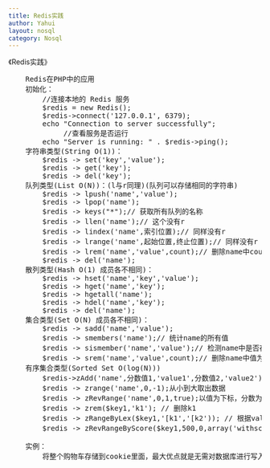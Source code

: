 ```yaml
---
title: Redis实践
author: Yahui
layout: nosql
category: Nosql
---
```


《Redis实践》

<pre style="text-align: left;">
<span class="image featured"><img src="{{ 'assets/images/other/nosqlall.jpg' | relative_url }}" alt="" /></span>
<span class="image featured"><img src="{{ 'assets/images/other/redistype.jpg' | relative_url }}" alt="" /></span>
	Redis在PHP中的应用
	初始化：
		//连接本地的 Redis 服务
		$redis = new Redis();
		$redis->connect('127.0.0.1', 6379);
		echo "Connection to server successfully";
		     //查看服务是否运行
		echo "Server is running: " . $redis->ping();
	字符串类型(String O(1))：
		$redis -> set('key','value');
		$redis -> get('key');
		$redis -> del('key');
	队列类型(List O(N))：(l与r同理)(队列可以存储相同的字符串)
		$redis -> lpush('name','value');
		$redis -> lpop('name');
		$redis -> keys("*");// 获取所有队列的名称
		$redis -> llen('name');// 这个没有r
		$redis -> lindex('name',索引位置);// 同样没有r
		$redis -> lrange('name',起始位置,终止位置);// 同样没有r
		$redis -> lrem('name','value',count);// 删除name中count个值为value的
		$redis -> del('name');
	散列类型(Hash O(1) 成员各不相同)：
		$redis -> hset('name','key','value');
		$redis -> hget('name','key');
		$redis -> hgetall('name');
		$redis -> hdel('name','key');
		$redis -> del('name');
	集合类型(Set O(N) 成员各不相同)：
		$redis -> sadd('name','value');
		$redis -> smembers('name');// 统计name的所有值
		$redis -> sismember('name','value');// 检测name中是否存在值1
		$redis -> srem('name','value',count);// 删除name中值为value的
	有序集合类型(Sorted Set O(log(N)))
		$redis->zAdd('name',分数值1,'value1',分数值2,'value2');
	    $redis -> zrange('name',0,-1);从小到大取出数据
	   	$redis -> zRevRange('name',0,1,true);以值为下标，分数为值从大到小取出数据
	    $redis -> zrem($key1,'k1'); // 删除k1
	    $redis -> zRangeByLex($key1,'[k1','[k2')); // 根据value取出value介于k1到k2的值
	    $redis -> zRevRangeByScore($key1,500,0,array('withscores' => true))); // 根据分数值取出0~500之间，由于加上Rev是从大到小，所以分数也需要从大到小

	实例：
		将整个购物车存储到cookie里面，最大优点就是无需对数据库进行写入就可以实现购物车功能，缺点就是程序需要重新解析验证cookie，确保格式正确。另外一个缺点就是浏览器每次发送请求都会连cookie一起发送，如果购物车体积比较大，那么发送和处理的速度会有所降低。
</pre>